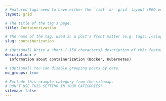 ```yaml
---
# Featured tags need to have either the `list` or `grid` layout (PRO only).
layout: grid

# The title of the tag's page.
title: Containerization

# The name of the tag, used in a post's front matter (e.g. tags: [<slug>]).
slug: containerization

# (Optional) Write a short (~150 characters) description of this featured tag.
description: >
  Information about containerization (Docker, Kubernetes)

# (Optional) You can disable grouping posts by date.
no_groups: true

# Exclude this example category from the sitemap.
# DON'T USE THIS SETTING IN YOUR CATEGORIES!
sitemap: false
---
```

